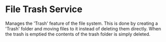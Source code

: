 # File Trash Service

Manages the 'Trash' feature of the file system. This is done by creating a
'Trash' folder and moving files to it instead of deleting them directly. When
the trash is emptied the contents of the trash folder is simply deleted.
